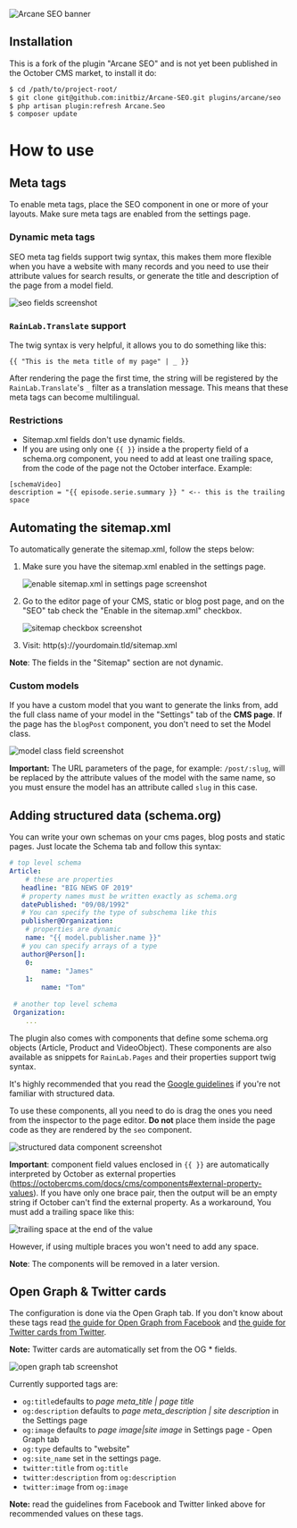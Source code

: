 ![Arcane SEO banner](https://i.ibb.co/8jCZj2N/arcane-seo-banner.png)

## Installation
This is a fork of the plugin "Arcane SEO" and is not yet been published in the October CMS market, to install it do:
```bash
$ cd /path/to/project-root/
$ git clone git@github.com:initbiz/Arcane-SEO.git plugins/arcane/seo
$ php artisan plugin:refresh Arcane.Seo
$ composer update
```
# How to use
## Meta tags
To enable meta tags, place the SEO component in one or more  of your layouts. Make sure meta tags are enabled from the settings page.

### Dynamic meta tags
SEO meta tag fields support twig syntax, this makes them more flexible when you  have a website with many records and you need to use their attribute values for search results, or generate the title and description of the page from a model field.

![seo fields screenshot](https://i.ibb.co/7JJvNgr/download.png)

### `RainLab.Translate` support
The twig syntax is very helpful, it allows you to do something like this:

    {{ "This is the meta title of my page" | _ }}
    
After rendering the page the first time, the string will be registered by the `RainLab.Translate`'s `_` filter as a translation message. This means that these meta tags can become multilingual.

### Restrictions
- Sitemap.xml fields don't use dynamic fields.
- If you are using only one `{{ }}` inside a the property field of a schema.org component, you need to add at least one trailing space, from the code of the page not the October interface. Example: 

```
[schemaVideo]
description = "{{ episode.serie.summary }} " <-- this is the trailing space
```
    

##  Automating the sitemap.xml
To automatically generate the sitemap.xml, follow the steps below:

1. Make sure you have the sitemap.xml enabled in the settings page.

    ![enable sitemap.xml in settings page screenshot](https://i.ibb.co/bgX91G0/e2008635-0938-4cb8-83c8-33180a7144f4.jpg)

2. Go to the editor page of your CMS, static or blog post page, and on the "SEO" tab check the "Enable in the sitemap.xml" checkbox.

    ![sitemap checkbox screenshot](https://i.ibb.co/vVDyPjZ/download.jpg)

3. Visit: http(s)://yourdomain.tld/sitemap.xml

**Note**: The fields in the "Sitemap" section are not dynamic.



### Custom models
If you have a custom model that you want to generate the links from, add the full class name of your model in the "Settings" tab of the **CMS page**. If the page has the `blogPost` component, you don't need to set the Model class.

![model class field screenshot](https://i.ibb.co/8g3SrS0/download.jpg)

**Important:** The URL parameters of the page, for example: `/post/:slug`, will be replaced by the attribute values of the model with the same name, so you must ensure the model has an attribute called `slug` in this case.



## Adding structured data (schema.org)

You can write your own schemas on your cms pages, blog posts and static pages. Just locate the Schema tab and follow this syntax:

```yaml
# top level schema
Article: 
    # these are properties
   headline: "BIG NEWS OF 2019"
   # property names must be written exactly as schema.org
   datePublished: "09/08/1992"
   # You can specify the type of subschema like this
   publisher@Organization:
    # properties are dynamic
    name: "{{ model.publisher.name }}"
   # you can specify arrays of a type
   author@Person[]:
    0: 
        name: "James"
    1: 
        name: "Tom"
 
 # another top level schema
 Organization:
    ...
```

The plugin also comes with components that define some schema.org objects (Article, Product and VideoObject). These components are also available as snippets for `RainLab.Pages` and their properties support twig syntax. 

It's highly recommended that you read the [Google guidelines](https://developers.google.com/search/docs/guides/intro-structured-data) if you're not familiar with structured data.

To use these components, all you need to do is drag the ones you need from the inspector to the page editor. **Do not** place them inside the page code as they are rendered by the `seo` component.

![structured data component screenshot](https://i.ibb.co/0CpC5JM/Untitled.png)

**Important**: component field values enclosed in  `{{ }}` are automatically interpreted by October as external properties (https://octobercms.com/docs/cms/components#external-property-values). If you have only one brace pair, then the output will be an empty string if October can't find the external property. As a workaround, You must add a trailing space like this:

![trailing space at the end of the value](https://i.snag.gy/T2Qkzq.jpg)

However, if using multiple braces you won't need to add any space.

**Note**: The components will be removed in a later version.


## Open Graph & Twitter cards
The configuration is done via the Open Graph tab. If you don't know about these tags read [the guide for Open Graph from Facebook](https://developers.facebook.com/docs/sharing/webmasters) and [the guide for Twitter cards from Twitter](https://developer.twitter.com/en/docs/tweets/optimize-with-cards/overview/abouts-cards.html).

**Note:** Twitter cards are automatically set from the OG * fields.

![open graph tab screenshot](https://i.ibb.co/C1wPvhv/download.png)

Currently supported tags are:
- `og:title`defaults to _page meta\_title | page title_
- `og:description` defaults to _page meta\_description | site description_ in the Settings page
- `og:image` defaults to  _page image|site image_ in Settings page - Open Graph tab
- `og:type` defaults to "website"
- `og:site_name` set in the settings page.
- `twitter:title` from `og:title`
- `twitter:description` from `og:description`
- `twitter:image` from `og:image`

**Note:** read the guidelines from Facebook and Twitter linked above for recommended values on these tags.

